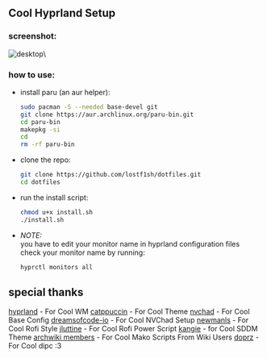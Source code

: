 ## Cool Hyprland Setup

### screenshot:
![desktop](https://telegra.ph/file/ad139752c268f5ee38e9d.png)\

### how to use:
- install paru (an aur helper):
    ```bash
    sudo pacman -S --needed base-devel git
    git clone https://aur.archlinux.org/paru-bin.git
    cd paru-bin
    makepkg -si
    cd
    rm -rf paru-bin
    ```
- clone the repo:
    ```bash
    git clone https://github.com/lostf1sh/dotfiles.git
    cd dotfiles
    ```
- run the install script:
    ```bash
    chmod u+x install.sh
    ./install.sh
    ```
- *NOTE:*\
    you have to edit your monitor name in hyprland configuration files\
    check your monitor name by running:
    ```bash
    hyprctl monitors all
    ```

## special thanks
[hyprland](https://github.com/hyprwm/Hyprland) - For Cool WM 
[catppuccin](https://github.com/catppuccin) - For Cool Theme 
[nvchad](https://github.com/NvChad/NvChad/tree/v2.0) - For Cool Base Config 
[dreamsofcode-io](https://github.com/dreamsofcode-io) - For Cool NVChad Setup 
[newmanls](https://github.com/newmanls/rofi-themes-collection) - For Cool Rofi Style 
[jluttine](https://github.com/jluttine/rofi-power-menu) - For Cool Rofi Power Script 
[kangie](https://github.com/Kangie/sddm-sugar-candy) - for Cool SDDM Theme 
[archwiki members](https://wiki.archlinux.org/title/Hyprland) - For Cool Mako Scripts From Wiki Users 
[doprz](https://github.com/doprz/dipc) - For Cool dipc :3 
